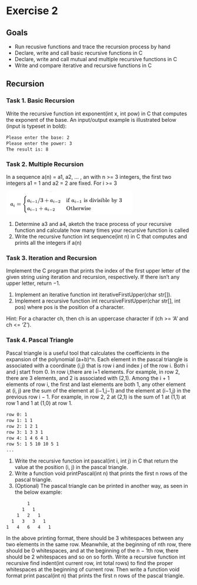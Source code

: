 # Exercise 2

## Goals

- Run recusive functions and trace the recursion process by hand
- Declare, write and call basic recursive functions in C
- Declare, write and call mutual and multiple recursive functions in C
- Write and compare iterative and recursive functions in C

## Recursion

### Task 1. Basic Recursion

Write the recursive function int exponent(int x, int pow) in C that computes the exponent of the base. An input/output example is illustrated below (input is typeset in bold):

```
Please enter the base: 2
Please enter the power: 3
The result is: 8
```

### Task 2. Multiple Recursion

In a sequence a(n) = a1, a2, ... , an with n >= 3 integers, the first two integers a1 = 1 and a2 = 2 are fixed. For i >= 3

![alt text](https://github.com/Traenqui/UZH_B.Sc._Computer_Science/blob/master/courses/21FS_Informatics_2/Exercise/Exercise_2/formula.png)

1. Determine a3 and a4, aketch the trace process of your recursive function and calculate how many times your recursive function is called
2. Write the recursive function int sequence(int n) in C that computes and prints all the integers if a(n)

### Task 3. Iteration and Recursion

Implement the C program that prints the index of the first upper letter of the given string using iteration and recursion, respectively. If there isn’t any upper letter, return −1.

1. Implement an iterative function int iterativeFirstUpper(char str[]).
2. Implement a recursive function int recursiveFirstUpper(char str[], int pos) where pos is the position of a character.

Hint: For a character ch, then ch is an uppercase character if (ch >= ‘A’ and ch <= ‘Z’).

### Task 4. Pascal Triangle

Pascal triangle is a useful tool that calculates the coefficients in the expansion of the polynomial (a+b)^n. Each element in the pascal triangle is associated with a coordinate (i,j) that is row i and index j of the row i. Both i and j start from 0. In row i,there are i+1 elements. For example, in row 2, there are 3 elements, and 2 is associated with (2,1). Among the i + 1 elements of row i, the first and last elements are both 1, any other element at (i, j) are the sum of the element at (i−1,j−1) and the element at (i−1,j) in the previous row i − 1. For example, in row 2, 2 at (2,1) is the sum of 1 at (1,1) at row 1 and 1 at (1,0) at row 1.

```
row 0: 1
row 1: 1 1
row 2: 1 2 1
row 3: 1 3 3 1
row 4: 1 4 6 4 1
row 5: 1 5 10 10 5 1
...
```

1. Write the recursive function int pascal(int i, int j) in C that return the value at the position (i, j) in the pascal triangle.
2. Write a function void printPascal(int n) that prints the first n rows of the pascal triangle.
3. (Optional) The pascal triangle can be printed in another way, as seen in the below example:

```
        1
      1   1
    1   2   1
  1   3   3   1
1   4   6   4   1
```

In the above printing format, there should be 3 whitespaces between any two elements in the same row. Meanwhile, at the beginning of nth row, there should be 0 whitespaces, and at the beginning of the n − 1th row, there should be 2 whitespaces and so on so forth.
Write a recursive function int recursive find indent(int current row, int total rows) to find the proper whitespaces at the beginning of current row. Then write a function void format print pascal(int n) that prints the first n rows of the pascal triangle.
